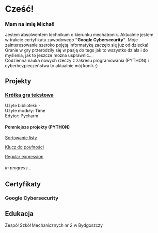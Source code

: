 

<h1>Cześć!</h1>
<h3>Mam na imię Michał!</h3>
  <p>Jestem absolwentem technikum o kierunku mechatronik.
  Aktualnie jestem w trakcie certyfikatu zawodowego <b>"Google Cybersecurity"</b>.
  Moje zainteresowanie szeroko pojętą informatyką zaczęło się już od dziecka!
  Granie w gry przerodziły się w pasję do tego jak to wszystko działa i 
    do myślenia, jak to jeszcze można usprawnić... <br>
    Codzienna nauka nowych rzeczy z zakresu programowania (PYTHON)
    i cyberbezpieczeństwa to aktualnie mój konik :)
  </p>

<h2>Projekty</h2>
<h3><a href="https://github.com/eloMichas/python/blob/main/krotka%20gra%20tekstowa.py">Krótka gra tekstowa<a></h2>
<p>
Użyte biblioteki: - <br>
Użyte moduły: Time <br>
Edytor: Pycharm
</p>
<h4>Pomniejsze projekty (PYTHON)</h4>
<p><a href="https://github.com/eloMichas/python/blob/main/sortowanie%20listy.py">Sortowanie listy</a></p>
<p><a href="https://github.com/eloMichas/python/blob/main/prosty%20szyfr.py">Klucz do poufności</a></p>
<p><a href="https://github.com/eloMichas/python/blob/main/pare%20funkcji%20z%20plikiem%20txt%20i%20modulem%20re.py">Regular expression</a></p>
<h6>in progress...</h6>
<h2>Certyfikaty</h2>
<h3>Google Cybersecurity</h3>

<h2>Edukacja</h2>

<p>Zespół Szkół Mechanicznych nr 2 w Bydgoszczy</p>
